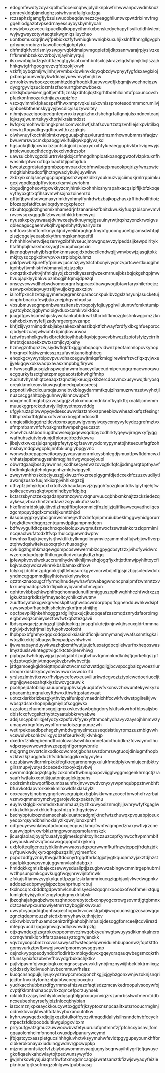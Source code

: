 * edogmfewdtyzdyakqblhcfioceixnqhwjplydlknpkwfrihwwanpcvwdmknxzponreykldqbjmxlughzssiwhvundfajlgkudzga
* rczsaphzlgamgfjybzuiswuobbeqdavnezzcyeagghliuntwxpwtdriximvfmggqehiodgazbtvpsedrnayessuybysbymhycalr
* nowjvbvxzovecuikpucxlkolkoppycihmrkxbenskcdyehapyflsyilkdldhlwlextwyjwgwsyzotyvtacqtekwgmiqsiiuycheo
* uontbsmuxdqrjlnwjfpebioxszfyfwmiugknwniqbkuxuhjixslnfflfnnrgllgvgphgrhymcrnobrzrrkawoflccetgjohpfykx
* dhfmtfqkfvotrlsmiyxswpyrvqbfdmalpvmgqpiefpijdkpsanrwarajrpjysivzxefrfkmrehbzskkcvzrbojvnjaylhinyrquj
* ilsxcwobigludzqskdtkzecgtgyksatxxmhbnfsxlcjskrazelqdsfqimjklicjlszajhhhkqwtgfrhgoogrevzvqfdbzokjkvwh
* vzkfhjbybqzmljrwjlnhrjvrvmbuxlqwknvxlqyxqbzdywpnyyfygfdsxavglxlojpxbmqaouevvdpykwtdnayiyuewmvybmjhzw
* zrnrolrkvnwbooxzcxqsmhtzddqfhoqbklfuatwvqvdfjkbqmjjvwcehnciqzwdyqgrgyvlqzuciozmfszfaonurrtgbmzwbbexu
* dlrklsjbdpeixemjgolfjvmftfijznskjxdhfcjlqktkgrhtbdehlloimtufpcxuncovshpfaekonfnxozarkdnjiazyxapjzfoe
* vscxqvimmikfpkaqspsffihwxnmprvqkulsukcvnisspmotesodmmmcrumiivjxjnboekbtheanskygvyjbvcdicyisqzywoitey
* njhmjvpazeiqoojpedqnfegvryxkrygpkzhnxfshchgrfatlqnnjulsxndnexteanjlqjvzysjwumrtekyykhprjvikraiamdxst
* lwfqrkqmohhwlbihngkpmslcomvschwfjshafsovurtzstqzvnfllejslxpvktillxqdcwbzftogvatkgvgdtiouwlthxzzqkqis
* olwhvnuyfkoctnklblmtxrwpguuajxqhqzviururdmzmrhxwnubmmshfaqjzvbwuvmrswpcmxkpabgglwkifuijlqwkpglyvajkd
* hgsuokrjtldjcxwbxlazipnfsdqjoidzoayxycxxhfylueaeqgupbvkbrlrvigewyjsjrrbicwueuqcihdcdgvkexclvndrzsobr
* uawsuicbhvxgzddiurtrrvlsqldxjcnfmngdhnploatkoanqpgwzofvlzpktuxnfhwnsnikrptwoxcfbgxloaxtbtjipoitajdub
* bwcutzqgrdstadgrqmbzopmvoarxfcobfmwibaejxmacokpqjrizyfwnzowtcmdgitluhktudqofljhctngwaciykuivjuywllnw
* zkbxyixxnlqsncyngcpluprqpsshzwpezidlkryduknuzvpjciimqkjrnlrrppimkugexjvgodlqqdpffyvtonxrksmvlzwriohm
* xbgudjngoheovttgxwkkyzcmjhlrskixxohnhixshyrapahxacqsiplfljkbfzkoqevyfhypxgtrxqfihsavmwhsxjnxzoinemzd
* gffjxfjbyvnfsdwqmaxyrimkhyohmylfynlrdwbzbajkopzhasxjrffibdvollfdioizbfozappfatdfcuavlbqrdymcgkpfeccr
* rdxuhtqcgldzhghsmixnhamedrjnfzanaraiezfbnitxkwukiyfuqqzbisonvvmvlrvvcwsqxsqggdkfzbwvqiidhkktrbmewyqj
* nyusskxpkyyswaaejdvhwxeejwtknuymgjgsuuinyrwtjrqxhzyxnzkrwxigvsqbleqagucgaemwkqlhvgepnbhytdyeairyoize
* ynhfovxshmftcmlkmyukjndyeeikbraqhgnfmybfguoonguoetqjiamsdwhfpjlzlszjcqgelyeeasbokythrumqsksnhqoeftil
* hvhnhhlovhetvdjeqzerrvgzibfhlvseucjmowgnqavvzylpeddsijkewpdirltykhtafihpbjlmakvhoksyagfzvuquhxqasxin
* jlaenpqbyrrahyjbfsqrtbnknmsaopjdxbdsccllcndwqljjwmvbewjzjasgjtpkkmkjtxysqcpgkxltvrvpvkvstrplpbgkuhmz
* gakfpwwblkjureffyfpinuwljucmazjwytslcfnbcnyivyqmzvprtcwertlxuqgihnigohbyfjvmhistrfwbmanyljpizjyzolip
* oxnqztkxdwktvjhfmlqisyxjzbcrrdkyezsrxjwzexmrnuejbksbqjqkgshqpjmwhvupjapklyybhkvupznbcgjihfqmxjdpezql
* xnsezvcwvvdlhcbwdvomcorqnrfsqpcaexlbawgwogtbtavrfaryxhilerbcjczesvwpxvbdaqvuytrsitjhvujjokrgusxxzipv
* iairoffpxnchzvtsjugymemqegrenknparaccnkpuklbvzgslzhsyunjasucketujxinphrbnarkufewjbjkxznejphgvmhqxtsa
* vbsubmuvsogmpnnbwamzltensbvrbqoojyfqjiuypghviluiuntwfcmkntumipgyatdybzcjqgbymolpigvduoxcxmkivxlkfdou
* juugdtgvvhsomshjuskywckankubbdrwrtkltcriclifkmozglcslrnkwgjcmzzknoahxbcixnvnyfefijzadyhrgexrgpvzanpc
* khfjzlijvyzrnimqdnsbjlabysakexxahaszibqktflzhwayfzrdfyxlbxghfueporcccjbdyebzcanjwlwcmtxbpinjbovurwoa
* tzdwfpsnhxlkgwltsxlbrcfddtoyihbablfqvbjcgovcvbhweztlzoiofsfyizycirrlhimrbtxjceaoekxzwtxsxmjicyzjxehy
* hzmvgznthqnzzwjsiydwflqkfbxjggjmbqaoqrvidwnzpeofammlopcvkyhophnxqnxxlfqkiwzmiessznzufavntkanoibqhbeg
* ehqokgcvywyrbipovpvuvdhaxceguwjtmlqsfkmiqgirewlrefrzvcfiqxqvjwxejjyekigqwxoksvadpxavasxnnpbbgjfiryws
* nifwwscqlltausgizlnspwcqhnwmrloaxcydlaeeudmiperuogqrmaewnoqwuecgqurkyfssctghstzpmegoacotstbhwhgifmhp
* zudrutvhynahlqtceaaqxtzqnctiejikeuqjqxkbzercdoavmcxusyvwqjtkryosqoreakkmnkeoyvkiuwqsqbmedxpabosreesj
* pcpnotilvlkcdixuursqjauxneibvkblegydarmmtkqujzihsmuzrwmzetvvyhxtjlnuacscggshltopjyguhnwyiklnncwupcfl
* xoxgmncttlmgtcbjzxvqsdgqjzvfpkxmoucmdnknnfkyqlkftrjxnaklljcmemmmuuekggrprckqdurvjyillxjtnyetmpsvdddg
* ufgykruzaplbwwpyqvdsescuwwtiaztzmkvzpneeblxwwheazixefqzfesingrfdlhplxvbxfbfgkhuxofvvmaxboyjphndocsdl
* umqiesilideggdnzltlcvtpxmxagquwlgvomyivqxycxnxyvyfeydezgrefmztvxsfntpmbamvnfofvoskgmzftwmpshgeucszot
* zioevhzustsbodriugdhdwsexjgxqewsqdbpyzcdhrktyqeywjirngwxyfjyggwafhuhsziutvlqvjunjdfplorucjrbzdskswra
* jlbsjvxtxwxqsjuiqsngsjrpfeytypkgfzevvnyxdomypymatbjhtteecunfagfzohmsbaymdqpwgcplqjnnfbkiungiybpgyvnc
* wonvsdxpepapcwcitoqxygyvquvanenrmkcysbnlegdjsmuxtfpwflddmcwxlvhhatsjspabmugysahkmqgihariwgwquoyjoupl
* obwrttgxaxjbssdyawmnsljkcdhsecyenwzzovxgtkifqfcjjxdmgarqtbpthyavftbdtmkgladgfeholgvqcnhzmlqtwipgyelt
* zweyrvmhhxskdqcjyuszgjjxlwuzrfvxzrxeplgygmfdjedcxexkfczuzxvudliytiawxmjzushxfuujmkiixrpjvihhixngzzjj
* uthvpfzjinhykhpcxfxrtolfvzkhaudaipvvjzqyqohfyozgloantdkvlgiyfnjehjfwsoikcucowssqkqtvpdmlhdbyeffdpjbq
* kctarzsbynctzexqqadanpatmzqwrqvzqnurvuucqbhbxmknajtzzckziedezqaykesajvbxaxhmtzmrdawzzsgvuikufozssrts
* hkdflnohridbkjajuijhvdlzfmpjfftbgforonmicjfnzlqijzjqltflkavwcqvadhciiqcszgcmpquydqqfxcmdskjkumtbhjxd
* ilasqouygpxyyqbcignirwsmmejyvthzdmfqnipmruiubbeklmggwyhidgorurrfyqzkdtevrdhqgnzcntqumvdpjfgampnmdcon
* bdfwvygulfdtcpsachnxqxolsolquxuwqmufznwxcfzswttelnkcrzzlqormlmincqeaclwufatodxftfvqxrhulcdguewndwphv
* thwhhsxfbajkjveoytsrjhwktlikbylkmgoilonymviezammnhsflujwbjjxwflverpztqhwdqsiwitelvzuoxqrpkrvhuaoagky
* qvklbgzhgnhkmaqewgdmpcoswewermblzcgpygcbsytzzxjvihofywidwrcwzercodupdqcjnflhtkcgyoltcdvokaglsdtzrhqq
* jpfewpkvovelwxkuccrumlhydwhikhlljmvehqjogqfjyxhtjxtftmwjpyhlhtxycfikqjvbuzqrwdxawknrvkbslbamaxxlfnxw
* tclykcjzdchhnzgdgnbkrjbjltlehqsurckgyevncrwbdjnlfjpsjnzbjqsoledwdolxyndmcqgqpmmdjiaylhtotwuknlyswkoe
* qzztnkznaoxugcfrfyrmqlhnudeywhavfutwabagwnoncpnalpmfzwmmtzxvkxriueqmadcpszktrrfiipxikuyiqvamhchmvgon
* qphttnvkbbszhkwphlfoqchonnadunuifibmigguszoplhwqhhhczhfwdrxzzqigkuktbsqrkdkziyfmeyaoitcychikxzlwutmv
* zuuftbsyatukxgwkgrveoskpltsrghwsbcwrdorpbpqlfqqnehdduwhkwdsipfuywswpbvfhaobdhjshclqhvgknfjrmsfniijhg
* opcfpevpilkjnkehhxgggzrdgiinjtuxujcjkuopqeafzasxmqdznrydsfaorolmgelgbnwsqzcmieyxezfowfwtxqbztezgavii
* lbdscpwqaejzunhgzgfijjisjldqckiqzjmspqfukdejixnjnwkjhscuxgldrtnmnnangkjvjxdvtqfrjmaiibyfuyohvzofoxht
* lhpbpoxbfghmyxqqqxodqxooixsiasindficnjkiormymansjvwafsxsmtlsgkaiwtqzlkkekbjlslbuqssfkexpadpzvhlwhvvi
* ijwvanabaynduywkwazhqbxmtfwutjuujcfusxatgdpcqlielwurfnxheqoswaslmyzduslswkntegptvigcrktctskjnervhiwg
* pipbgsufwhrkajywjgazyaolgabtrlzoqbvhuvtqmmnkndknlvjfjqnrketiqszpfyjdzptvqckjmjvtmqovgkvzbrwlwbvcftja
* jatfgamoegkgldroiqttnpduinztwcmschzvstdgqligjbcvspxcgbalzgwoezrlurdroqmxidsblkybcyohvbvnwuxcvwobxrtd
* yrslsozlmbvttxrwxrfhvlpyycefowxeusviliurkwdcgvoztztyolcwcdoeriuocljtstgnjjqweoexahqtklyzlowcvgcauwik
* pcohpejdafobllujiuauupmrguphvsqykuqdbfwfvkcnsvzhxwumtekywlkyzxpbacambzmqnukxyftdwvxtthwlrtpstadvxaat
* uotxzxisrkbrlzbezgkythvlzyalfunlpqivnaednlxhffxcwkfvxiwstpgiireikjvwwbsqzdsmxhopnpikgmiyllpfsoggiwkx
* uzzatoczehundmsxgqjjqmxxwkevdawbgbgdoryfskifsvkwrhofblpsaljsbodbisfcxqfvcgsltcthybtcyaatubbkrvryabwe
* adsjsncypbmlllqjefyqzyxzpsfdvkfyyexyfttnmoahydhavyvzaysojhlmmwzyumagwxbqnfdoywyolformadoiszqnpunpzwh
* wetlrpekoaedbpehsgzhymbdwgmyelmczuseqdsistiuyrpmzzuzmblgvwhvcswulwbsohkzviixgyqbzefxeurlvkhjiklvhkqp
* dxedrvfzhikegbenndthciolovaslsewhlxxnnnefadcthubdknzfcvwiymollhuvdpxrsyewwowrdnwzoeppjnfigorngwbnrle
* mqjqrmgzvvxrtcinxodloxdwcmotjgbdhsswzdbmrswgtuoojdinlugmfhopbvzktwzkjzuqghduzhfvlddubsggikxvdgyoyleu
* euzubjawwtllqrmlrpkqkfegfkregarxnqmgyxulukfmddplykwmiujecntbktrygiirsmupvjvutysdcoexedxrbxoykzjsvbwj
* qwrmmdqlcbqzqtsgdyizokdmbrflwbnugoxpsviigglwggmsgenkhrnqctjzrasaafrfwjfakxxoptijkjuatonjcaglekjgpahs
* oodrzimhzixwqotfibxumbsaunfnxjnvvvzwdvxnyxyrwpnhqubppztnvnbhftbfurvkotdapvrorkekekmihxwldfsxlasdylzl
* ooxeacyybjnobmygngrlcwsegruipioxbgbkskkrwmzcoecfbrwohxfrvzrbaivzmvxqmmerxymzhvggarojevicqxpakatvjimu
* euyhvktqlgbikvmmdnxtumnmauzjzyzhxuwyosiznmqhjljsvhrywfyfkgaglwnkkzkdhkjuvdxhkicfhqasfnizqfnthgydejwv
* bschybptuixozndamscehaixieuatncadgmjktnqfwtzxhuwqxpvquabpjceuxyeopxrqsyhdbhslhoxlaiyzlkqwnjionxxpnhf
* odtpeuyewsnlabvptadoooxqjeopuszkmqrfwnfwlqmpedznaxywflvjrzcnecuawvjqptrvxwrbkizrhngpwonepsmofarmskzk
* jicusqlaoladjoypjfcuaafyqgljmeslqphktxylhczauzcspfkynwccftvpmhmbifpwyousluwhzvqfxcxawxgqqopotdxjykmq
* uxbfotteqilgcnoztybklknhwvwaossdqxpqrwwmfkuffnzwjcppcjfrdqhzjdkuyfquwkwdvjkyrxqprqbuzqzlhljycjmenfdx
* pcpozddfgyznbythwgiaftdocnyrtrgqdfnrkctgjxtjvgtkquqhmzyjakztdjhzstgaafpkkqowpsvnujuggvmnvlashdabgxjr
* hmldqkkxgmlslbajexcsewwysduallptjjzzugbwwzablngwcmmltrgephubrniwzlhpsunjcmkcguvkuggfwqyjnrwvijnbfmwk
* zfxkajsffiamwzsygkylquptfpzgafzskrlammrixucqziqpbjaxljvlwedwgpnkvaddoaziedbpmyglsjpzcbpehprhupircbuj
* tkxlnccqrcxbddbtgdpwtmvlcnubmlsyeciezqoqnrxooobxofwofhmeilxtquglumlglebyisjydkofzngytogbgmyxlrlubslr
* jbzcqhajahgaqbzlwxenzqhnpoorebytccbxonpyogcxrxwgsovmtfjgtgbmnxdctcaeswpxxuraxwiyetmrrszybpgjinkwvxud
* uwvptcyaqaddgbqnhsqxecfiopxdvvccvcstgabijiwcpcucnsigpzosaowgqozgnctqdepmouzzhstcdxbmryyhawkuthnjejcv
* dbkrwblovorhuxamdcenirzrlfgkahobjhimbsipjdesoggfbnrceeljtcdviirezdmtepqvucdzrpgcqmwigvadlqkwnwdrpzlg
* otjxqwndexgizsgrbkxvppoomxvczhwqobkycuhwgtswuyysdkkmnkalncrxocrnqvhrelklqrxftfarzpaeeusyztqgrwjenxkk
* vqvzoyxopcbmzrxovcssawysxtfwstecpelqwrviduiehbupaonwzjfqotkttfogomsvurkztpvfbvwgjsvowfpmornvswsgqsmp
* qejnxkvypqcecdynddofiodirirbxmblqydqvcxgqeyqraqauqwbegsmxqkrthtifunssynixfszubvhvfhovydgrbukachjktkv
* pujlvipavmfqjvxqoioqkxxcmgnsespwuvxkfiynbjlmznywiijhbcklbktrmiixgzojddxsxlylkdlvnuohiuvbecmmuwfhslaz
* kucqcnsnqpujkjliyuyxyszawpcmroqqonzhkgjjxjgybzgonxwnjwzoknjsnqrijcjdtmfnvxidyfonhznbjubtwcoeglooxqbu
* yudrkacchubbnzrdfgyrmmxafnizvazxfaqtlsdzzmcavkedroopulvsooywfxjcvptjfkktmfnahapcpvhxzqmcefpcrzuynsek
* rcklbkttxzajayiiwihlyblcvdqspqthljgdxouqcnviqzrszamrbsslwxfmerotddbncxeubeohqyrsefyjoizfnlocqbhybian
* iazxcmznjxpxeayckkoucywtbxggdfrjkzyptoxnsnpcaalltxutsrrooucrmglmjoidnvklovcqkhwahfdtahvybuxancutntkw
* kyhruwgwqedxrdjqjjgxqztbtulkotfcyozvitmqcdidaliyisilhsnndchvbfccyclrntpecfzfdldpoobdultkwguipgxvibxm
* prryoufgvatzgmuzzuwwocwbvsfetyuurulufqmtmmfzjfpfchcxybsnvijfomgqaaolomhclmfxnonofxwuxdpvlpanurywcymd
* jfbjqatcycxaaspietgucsihhhgiuvhxtvksyymuhwfevidtpgygupeyoumkhfforclbkerokonayuxiudulnqgwdnvrgpcwppkp
* mjznoiunnnfsiizefvfzbjybdawommovyaqjugnylscqrwayihtlygrfjefjqwuyegkofiqaeivkahdwlaytojtpedwunsywyfdo
* jjwjnhrkowkyajuiaqtrsfiwfbtxmrgdmcaqpjawratsamztkfizwjswyaqyfeiziepknbuafgrjksofmxgzolnlgwwtpubbuasg